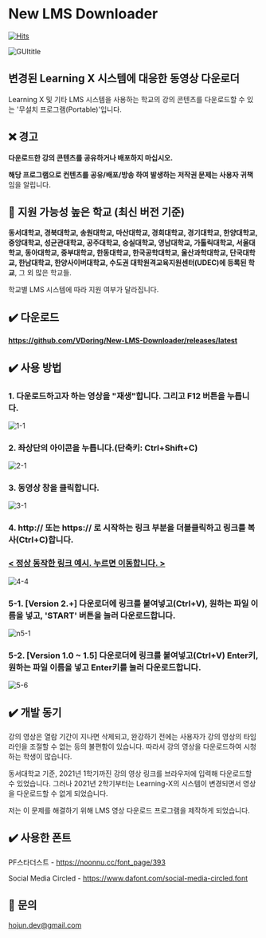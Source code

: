 # New LMS Downloader
[![Hits](https://hits.seeyoufarm.com/api/count/incr/badge.svg?url=https%3A%2F%2Fgithub.com%2FVDoring%2FNew-LMS-Downloader&count_bg=%230085CA&title_bg=%23555555&icon=github.svg&icon_color=%23E7E7E7&title=View&edge_flat=false)](https://hits.seeyoufarm.com)

![GUItitle](https://user-images.githubusercontent.com/50266731/185409680-c74782f2-fbb1-4fb1-aa51-e8fd13328bf2.png)

## 변경된 Learning X 시스템에 대응한 동영상 다운로더
Learning X 및 기타 LMS 시스템을 사용하는 학교의 강의 콘텐츠를 다운로드할 수 있는 '무설치 프로그램(Portable)'입니다.

## ❌ 경고
**다운로드한 강의 콘텐츠를 공유하거나 배포하지 마십시오.**

**해당 프로그램으로 컨텐츠를 공유/배포/방송 하여 발생하는 저작권 문제는 사용자 귀책**임을 알립니다.

## 🏫 지원 가능성 높은 학교 (최신 버전 기준)
**동서대학교, 경북대학교, 송원대학교, 마산대학교, 경희대학교, 경기대학교, 한양대학교, 중앙대학교, 성균관대학교, 공주대학교, 숭실대학교, 영남대학교, 가톨릭대학교, 서울대학교, 동아대학교, 중부대학교, 한동대학교, 한국공학대학교, 울산과학대학교, 단국대학교, 한남대학교, 한양사이버대학교, 수도권 대학원격교육지원센터(UDEC)에 등록된 학교**, 그 외 많은 학교들.

학교별 LMS 시스템에 따라 지원 여부가 달라집니다.

## ✔️ 다운로드
**https://github.com/VDoring/New-LMS-Downloader/releases/latest**

## ✔️ 사용 방법
### 1. 다운로드하고자 하는 영상을 "재생"합니다. 그리고 F12 버튼을 누릅니다.
![1-1](https://user-images.githubusercontent.com/50266731/131610778-2043b470-3ce4-4b22-98dc-a47b59140f86.png)
### 2. 좌상단의 아이콘을 누릅니다.(단축키: Ctrl+Shift+C)
![2-1](https://user-images.githubusercontent.com/50266731/131627448-610d2809-d161-44d1-b2aa-8f7e152ad4c2.png)
### 3. 동영상 창을 클릭합니다.
![3-1](https://user-images.githubusercontent.com/50266731/131610785-b5b41b02-9747-4b96-9dbf-8c5590c4c262.png)
### 4. http:// 또는 https:// 로 시작하는 링크 부분을 더블클릭하고 링크를 복사(Ctrl+C)합니다.
### [< 정상 동작한 링크 예시. 누르면 이동합니다. >](https://vdoring.notion.site/New-LMS-Downloader-cef831812c564f01b5f9e72bdd3482b7)
![4-4](https://user-images.githubusercontent.com/50266731/135854062-44d8448b-f053-42d3-8114-b532d2dda622.png)
### 5-1. [Version 2.+] 다운로더에 링크를 붙여넣고(Ctrl+V), 원하는 파일 이름을 넣고, 'START' 버튼을 눌러 다운로드합니다.
![n5-1](https://user-images.githubusercontent.com/50266731/185410117-5854f5d9-f5dc-473c-b2b6-5753578717f5.png)
### 5-2. [Version 1.0 ~ 1.5] 다운로더에 링크를 붙여넣고(Ctrl+V) Enter키, 원하는 파일 이름을 넣고 Enter키를 눌러 다운로드합니다.
![5-6](https://user-images.githubusercontent.com/50266731/169661677-47a0e11d-a9c7-4a42-b676-70bfcfb64568.png)


## ✔️ 개발 동기
강의 영상은 열람 기간이 지나면 삭제되고, 완강하기 전에는 사용자가 강의 영상의 타임라인을 조절할 수 없는 등의 불편함이 있습니다. 따라서 강의 영상을 다운로드하여 시청하는 학생이 많습니다.

동서대학교 기준, 2021년 1학기까진 강의 영상 링크를 브라우저에 입력해 다운로드할 수 있었습니다. 그러나 2021년 2학기부터는 Learning-X의 시스템이 변경되면서 영상을 다운로드할 수 없게 되었습니다.

저는 이 문제를 해결하기 위해 LMS 영상 다운로드 프로그램을 제작하게 되었습니다.


## ✔️ 사용한 폰트
PF스타더스트 - https://noonnu.cc/font_page/393

Social Media Circled - https://www.dafont.com/social-media-circled.font


## 📧 문의
hojun.dev@gmail.com
